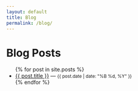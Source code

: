 ```yaml
---
layout: default
title: Blog
permalink: /blog/
---
```


<h1>Blog Posts</h1>

<ul>
  {% for post in site.posts %}
    <li>
      <a href="{{ post.url }}">{{ post.title }}</a> — <small>{{ post.date | date: "%B %d, %Y" }}</small>
    </li>
  {% endfor %}
</ul>

